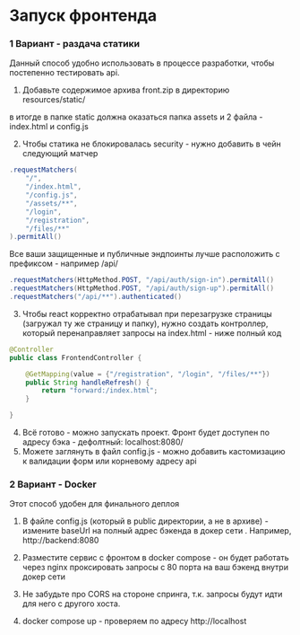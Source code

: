 # Запуск фронтенда

### 1 Вариант - раздача статики
Данный способ удобно использовать в процессе разработки, чтобы постепенно тестировать api.

1) Добавьте содержимое архива front.zip в директорию resources/static/

в итогде в папке static должна оказаться папка assets и 2 файла - index.html и config.js

2) Чтобы статика не блокировалась security - нужно добавить в чейн следующий матчер

```java
.requestMatchers(
    "/",
    "/index.html",
    "/config.js",
    "/assets/**",
    "/login",
    "/registration",
    "/files/**"
).permitAll()
```

Все ваши защищенные и публичные эндпоинты лучше расположить с префиксом - например /api/

```java
.requestMatchers(HttpMethod.POST, "/api/auth/sign-in").permitAll()
.requestMatchers(HttpMethod.POST, "/api/auth/sign-up").permitAll()
.requestMatchers("/api/**").authenticated()
```

3) Чтобы react корректно отрабатывал при перезагрузке страницы (загружал ту же страницу и папку), нужно создать контроллер, который перенаправляет запросы на index.html - ниже полный код
```java
@Controller
public class FrontendController {

    @GetMapping(value = {"/registration", "/login", "/files/**"})
    public String handleRefresh() {
        return "forward:/index.html";
    }

}
```
4) Всё готово - можно запускать проект. Фронт будет доступен по адресу бэка - дефолтный: localhost:8080/ 
5) Можете заглянуть в файл config.js - можно добавить кастомизацию к валидации форм или корневому адресу api

### 2 Вариант - Docker
Этот способ удобен для финального деплоя

1) В файле config.js (который в public директории, а не в архиве) - измените baseUrl на полный адрес бэкенда в докер сети . Например, http://backend:8080

2) Разместите сервис с фронтом в docker compose  - он будет работать через nginx  проксировать запросы с 80 порта на ваш бэкенд внутри докер сети
3) Не забудьте про CORS на стороне спринга, т.к. запросы будут идти для него с другого хоста.
4) docker compose up - проверяем по адресу http://localhost